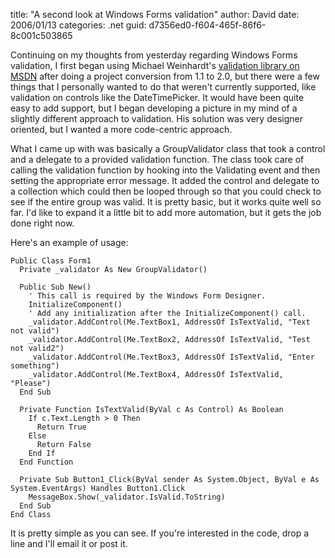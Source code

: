 
title: "A second look at Windows Forms validation"
author: David
date: 2006/01/13
categories: .net
guid: d7356ed0-f604-465f-86f6-8c001c503865

Continuing on my thoughts from yesterday regarding Windows Forms validation, I first began using Michael Weinhardt's [validation library on MSDN](http://msdn.microsoft.com/library/default.asp?url=/library/en-us/dnforms/html/winforms05182004.asp) after doing a project conversion from 1.1 to 2.0, but there were a few things that I personally wanted to do that weren't currently supported, like validation on controls like the DateTimePicker. It would have been quite easy to add support, but I began developing a picture in my mind of a slightly different approach to validation. His solution was very designer oriented, but I wanted a more code-centric approach.

What I came up with was basically a GroupValidator class that took a control and a delegate to a provided validation function. The class took care of calling the validation function by hooking into the Validating event and then setting the appropriate error message. It added the control and delegate to a collection which could then be looped through so that you could check to see if the entire group was valid. It is pretty basic, but it works quite well so far. I'd like to expand it a little bit to add more automation, but it gets the job done right now.

Here's an example of usage:

    Public Class Form1
      Private _validator As New GroupValidator()

      Public Sub New()
        ' This call is required by the Windows Form Designer.
        InitializeComponent()
        ' Add any initialization after the InitializeComponent() call.
        _validator.AddControl(Me.TextBox1, AddressOf IsTextValid, "Text not valid")
        _validator.AddControl(Me.TextBox2, AddressOf IsTextValid, "Test not valid2")
        _validator.AddControl(Me.TextBox3, AddressOf IsTextValid, "Enter something")
        _validator.AddControl(Me.TextBox4, AddressOf IsTextValid, "Please")
      End Sub

      Private Function IsTextValid(ByVal c As Control) As Boolean
        If c.Text.Length > 0 Then
          Return True
        Else
          Return False
        End If
      End Function

      Private Sub Button1_Click(ByVal sender As System.Object, ByVal e As System.EventArgs) Handles Button1.Click
        MessageBox.Show(_validator.IsValid.ToString)
      End Sub
    End Class

It is pretty simple as you can see. If you're interested in the code, drop a line and I'll email it or post it.

